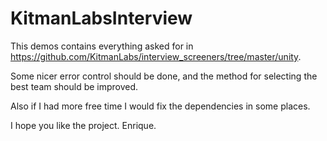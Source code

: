 # KitmanLabsInterview

This demos contains everything asked for in https://github.com/KitmanLabs/interview_screeners/tree/master/unity.

Some nicer error control should be done, and the method for selecting the best team should be improved.

Also if I had more free time I would fix the dependencies in some places.

I hope you like the project.
Enrique.
